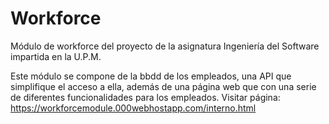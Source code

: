 # Workforce
Módulo de workforce del proyecto de la asignatura Ingeniería del Software impartida en la U.P.M.

Este módulo se compone de la bbdd de los empleados, una API que simplifique el acceso a ella, además de una página web que con una serie de diferentes funcionalidades para los empleados.
Visitar página:
https://workforcemodule.000webhostapp.com/interno.html
